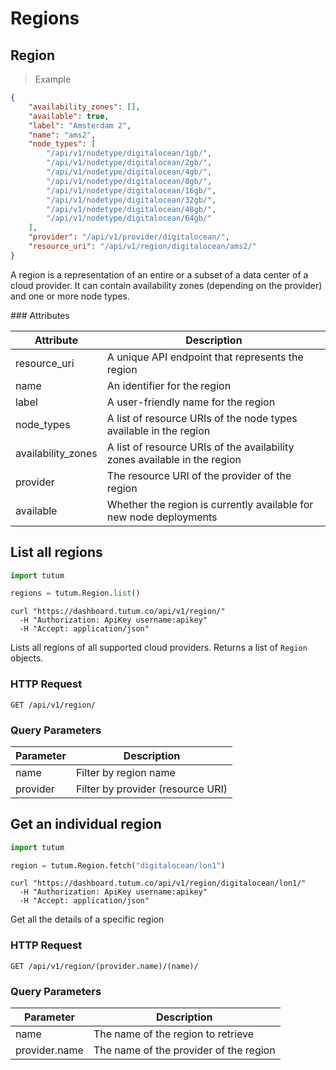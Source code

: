 # Regions

## Region

> Example

```json
{
    "availability_zones": [],
    "available": true,
    "label": "Amsterdam 2",
    "name": "ams2",
    "node_types": [
        "/api/v1/nodetype/digitalocean/1gb/",
        "/api/v1/nodetype/digitalocean/2gb/",
        "/api/v1/nodetype/digitalocean/4gb/",
        "/api/v1/nodetype/digitalocean/8gb/",
        "/api/v1/nodetype/digitalocean/16gb/",
        "/api/v1/nodetype/digitalocean/32gb/",
        "/api/v1/nodetype/digitalocean/48gb/",
        "/api/v1/nodetype/digitalocean/64gb/"
    ],
    "provider": "/api/v1/provider/digitalocean/",
    "resource_uri": "/api/v1/region/digitalocean/ams2/"
}
```

A region is a representation of an entire or a subset of a data center of a cloud provider. It can contain availability zones (depending on the provider) and one or more node types.


### Attributes

Attribute | Description
--------- | -----------
resource_uri | A unique API endpoint that represents the region
name | An identifier for the region
label | A user-friendly name for the region
node_types | A list of resource URIs of the node types available in the region
availability_zones | A list of resource URIs of the availability zones available in the region
provider | The resource URI of the provider of the region
available | Whether the region is currently available for new node deployments


## List all regions

```python
import tutum

regions = tutum.Region.list()
```

```shell
curl "https://dashboard.tutum.co/api/v1/region/"
  -H "Authorization: ApiKey username:apikey"
  -H "Accept: application/json"
```


Lists all regions of all supported cloud providers. Returns a list of `Region` objects.

### HTTP Request

`GET /api/v1/region/`

### Query Parameters

Parameter | Description
--------- | -----------
name | Filter by region name
provider | Filter by provider (resource URI)



## Get an individual region

```python
import tutum

region = tutum.Region.fetch("digitalocean/lon1")
```

```shell
curl "https://dashboard.tutum.co/api/v1/region/digitalocean/lon1/"
  -H "Authorization: ApiKey username:apikey"
  -H "Accept: application/json"
```


Get all the details of a specific region

### HTTP Request

`GET /api/v1/region/(provider.name)/(name)/`

### Query Parameters

Parameter | Description
--------- | ----------- 
name | The name of the region to retrieve
provider.name | The name of the provider of the region
